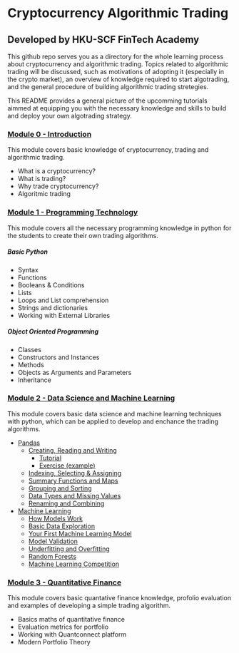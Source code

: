 # Cryptocurrency Algorithmic Trading

## Developed by HKU-SCF FinTech Academy

This github repo serves you as a directory for the whole learning process about cryptocurrency and algorithmic trading. 
Topics related to algorithmic trading will be discussed, such as motivations of adopting it (especially in the crypto market), 
an overview of knowledge required to start algotrading, and the general procedure of building algorithmic trading stretegies. 

This README provides a general picture of the upcomming tutorials aimmed at equipping you with the necessary knowledge 
and skills to build and deploy your own algotrading strategy.

### [Module 0 - Introduction](https://github.com/TonyTang1997/hku-crypto-algo-trading-research/blob/main/tutorials/Module%200%20-%20Introduction/Introduction_to_Algorithmic_Trading.ipynb)

This module covers basic knowledge of cryptocurrency, trading and algorithmic trading.

- What is a cryptocurrency?
- What is trading?
- Why trade cryptocurrency?
- Algoritmic trading

### [Module 1 - Programming Technology](https://github.com/TonyTang1997/hku-crypto-algo-trading-research/blob/main/tutorials/Module%201%20-%20Programming%20Technology/Module%201%20-%20Overview.ipynb)

This module covers all the necessary programming knowledge in python for the students to create their own trading algorithms.

##### Basic Python
- Syntax
- Functions
- Booleans & Conditions
- Lists
- Loops and List comprehension
- Strings and dictionaries
- Working with External Libraries

##### Object Oriented Programming

- Classes
- Constructors and Instances
- Methods
- Objects as Arguments and Parameters
- Inheritance

### [Module 2 - Data Science and Machine Learning](https://github.com/TonyTang1997/hku-crypto-algo-trading-research/tree/main/tutorials/Module%202%20-%20Data%20Science%20and%20Machine%20Learning)

This module covers basic data science and machine learning techniques with python, which can be applied to develop and enchance the trading algorithms.

- [Pandas](tutorials/Module%202%20-%20Data%20Science%20and%20Machine%20Learning/Pandas)
    - [Creating, Reading and Writing](tutorials/Module%202%20-%20Data%20Science%20and%20Machine%20Learning/Pandas/1.%20Creating,%20Reading%20and%20Writing)
        - [Tutorial](tutorials/Module%202%20-%20Data%20Science%20and%20Machine%20Learning/Pandas/1.%20Creating,%20Reading%20and%20Writing/Tutorial/readme.md)
        - [Exercise (example)](tutorials/Module%202%20-%20Data%20Science%20and%20Machine%20Learning/Pandas/1.%20Creating,%20Reading%20and%20Writing/Exercise%20(example)/readme.md)
    - [Indexing, Selecting & Assigning](tutorials/Module%202%20-%20Data%20Science%20and%20Machine%20Learning/Pandas/2.%20Indexing,%20Selecting%20&%20Assigning/readme.md)
    - [Summary Functions and Maps](tutorials/Module%202%20-%20Data%20Science%20and%20Machine%20Learning/Pandas/3.%20Summary%20Functions%20and%20Maps/readme.md)
    - [Grouping and Sorting](tutorials/Module%202%20-%20Data%20Science%20and%20Machine%20Learning/Pandas/4.%20Grouping%20and%20Sorting/readme.md)
   - [Data Types and Missing Values](tutorials/Module%202%20-%20Data%20Science%20and%20Machine%20Learning/Pandas/5.%20Data%20Types%20and%20Missing%20Values/readme.md)
    - [Renaming and Combining](tutorials/Module%202%20-%20Data%20Science%20and%20Machine%20Learning/Pandas/6.%20Renaming%20and%20Combining/readme.md)
- [Machine Learning](tutorials/Module%202%20-%20Data%20Science%20and%20Machine%20Learning/Machine%20Learning)
    - [How Models Work](tutorials/Module%202%20-%20Data%20Science%20and%20Machine%20Learning/Machine%20Learning/1.%20How%20Models%20Work/readme.md)
    - [Basic Data Exploration](tutorials/Module%202%20-%20Data%20Science%20and%20Machine%20Learning/Machine%20Learning/2.%20Basic%20Data%20Exploration/readme.md)
    - [Your First Machine Learning Model](tutorials/Module%202%20-%20Data%20Science%20and%20Machine%20Learning/Machine%20Learning/3.%20Your%20First%20Machine%20Learning%20Model/readme.md)
    - [Model Validation](tutorials/Module%202%20-%20Data%20Science%20and%20Machine%20Learning/Machine%20Learning/4.%20Model%20Validation/readme.md)
    - [Underfitting and Overfitting](tutorials/Module%202%20-%20Data%20Science%20and%20Machine%20Learning/Machine%20Learning/5.%20Underfitting%20and%20Overfitting/readme.md)
    - [Random Forests](tutorials/Module%202%20-%20Data%20Science%20and%20Machine%20Learning/Machine%20Learning/6.%20Random%20Forests/readme.md)
    - [Machine Learning Competition](tutorials/Module%202%20-%20Data%20Science%20and%20Machine%20Learning/Machine%20Learning/7.%20Machine%20Learning%20Competition/readme.md)


### [Module 3 - Quantitative Finance](https://github.com/TonyTang1997/hku-crypto-algo-trading-research/tree/main/tutorials/Module%203%20-%20Quantitative%20Finance)

This module covers basic quantative finance knowledge, profolio evaluation and examples of developing a simple trading algorithm.

- Basics maths of quantitative finance
- Evaluation metrics for portfolio
- Working with Quantconnect platform
- Modern Portfolio Theory




